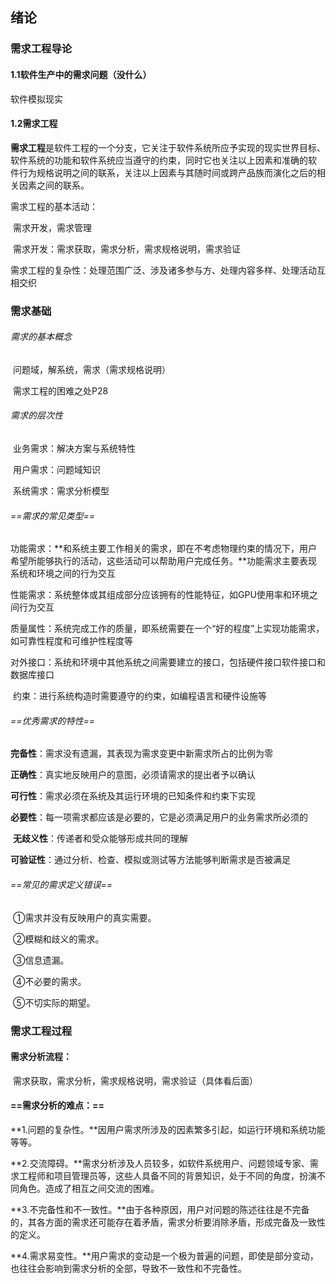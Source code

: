 ## 绪论

### 需求工程导论

#### 1.1软件生产中的需求问题（没什么）

软件模拟现实

#### 1.2需求工程

​	**需求工程**是软件工程的一个分支，它关注于软件系统所应予实现的现实世界目标、软件系统的功能和软件系统应当遵守的约束，同时它也关注以上因素和准确的软 件行为规格说明之间的联系，关注以上因素与其随时间或跨产品族而演化之后的相关因素之间的联系。

需求工程的基本活动：

​	需求开发，需求管理

​	需求开发：需求获取，需求分析，需求规格说明，需求验证

​	需求工程的复杂性：处理范围广泛、涉及诸多参与方、处理内容多样、处理活动互相交织

### 需求基础

###### 	需求的基本概念

​		问题域，解系统，需求（需求规格说明）

​		需求工程的困难之处P28	

###### 	需求的层次性

​		业务需求：解决方案与系统特性

​		用户需求：问题域知识

​		系统需求：需求分析模型

###### 	==需求的常见类型==

​		功能需求：**和系统主要工作相关的需求，即在不考虑物理约束的情况下，用户希望所能够执行的活动，这些活动可以帮助用户完成任务。**功能需求主要表现系统和环境之间的行为交互

​		性能需求：系统整体或其组成部分应该拥有的性能特征，如GPU使用率和环境之间行为交互

​		质量属性：系统完成工作的质量，即系统需要在一个“好的程度”上实现功能需求，如可靠性程度和可维护性程度等

​		对外接口：系统和环境中其他系统之间需要建立的接口，包括硬件接口软件接口和数据库接口

​		约束：进行系统构造时需要遵守的约束，如编程语言和硬件设施等

###### 	==优秀需求的特性==

​		**完备性**：需求没有遗漏，其表现为需求变更中新需求所占的比例为零

​		**正确性**：真实地反映用户的意图，必须请需求的提出者予以确认

​		**可行性**：需求必须在系统及其运行环境的已知条件和约束下实现

​		**必要性**：每一项需求都应该是必要的，它是必须满足用户的业务需求所必须的

​		**无歧义性**：传递者和受众能够形成共同的理解

​		**可验证性**：通过分析、检查、模拟或测试等方法能够判断需求是否被满足

###### 	==常见的需求定义错误==

​		①需求并没有反映用户的真实需要。

​		②模糊和歧义的需求。 

​		③信息遗漏。 

​		④不必要的需求。 

​		⑤不切实际的期望。 

### 需求工程过程

#### 需求分析流程： 

​	需求获取，需求分析，需求规格说明，需求验证（具体看后面）

#### ==需求分析的难点：==

​	**1.问题的复杂性。**因用户需求所涉及的因素繁多引起，如运行环境和系统功能等等。	

​	**2.交流障碍。**需求分析涉及人员较多，如软件系统用户、问题领域专家、需求工程师和项目管理员等，这些人具备不同的背景知识，处于不同的角度，扮演不同角色。造成了相互之间交流的困难。

​	**3.不完备性和不一致性。**由于各种原因，用户对问题的陈述往往是不完备的，其各方面的需求还可能存在着矛盾，需求分析要消除矛盾，形成完备及一致性的定义。

​	**4.需求易变性。**用户需求的变动是一个极为普遍的问题，即使是部分变动，也往往会影响到需求分析的全部，导致不一致性和不完备性。



